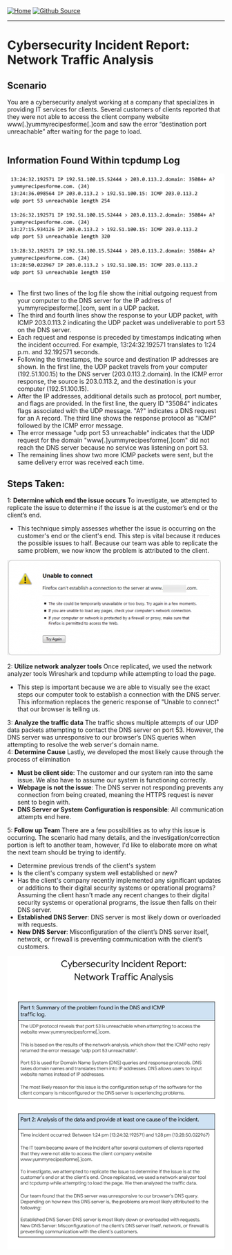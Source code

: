 <div style="display: inline-block;">
  <a href="https://breachopen.github.io/Chas-Riley/">
    <img src="https://img.shields.io/badge/Home-3ba0e6" alt="Home">
  </a>
</div>

<div style="display: inline-block;">
  <a href="https://github.com/BreachOpen/Chas-Riley/" target="_blank">
    <img src="https://img.shields.io/badge/Github_Source-3ba0e6" alt="Github Source">
  </a>
</div>

---

# Cybersecurity Incident Report: Network Traffic Analysis

## Scenario
You are a cybersecurity analyst working at a company that specializes in providing IT services for clients. Several customers of clients reported that they were not able to access the client company website www[.]yummyrecipesforme[.]com and saw the error “destination port unreachable” after waiting for the page to load.<br /><br />

## Information Found Within tcpdump Log <br />
![Data Traffic](../../assets/img/cir/1.png) <br />
- The first two lines of the log file show the initial outgoing request from your computer to the DNS server for the IP address of yummyrecipesforme[.]com, sent in a UDP packet.
- The third and fourth lines show the response to your UDP packet, with ICMP 203.0.113.2 indicating the UDP packet was undeliverable to port 53 on the DNS server.
- Each request and response is preceded by timestamps indicating when the incident occurred. For example, 13:24:32.192571 translates to 1:24 p.m. and 32.192571 seconds.
- Following the timestamps, the source and destination IP addresses are shown. In the first line, the UDP packet travels from your computer (192.51.100.15) to the DNS server (203.0.113.2.domain). In the ICMP error response, the source is 203.0.113.2, and the destination is your computer (192.51.100.15).
- After the IP addresses, additional details such as protocol, port number, and flags are provided. In the first line, the query ID "35084" indicates flags associated with the UDP message. "A?" indicates a DNS request for an A record. The third line shows the response protocol as "ICMP" followed by the ICMP error message.
- The error message "udp port 53 unreachable" indicates that the UDP request for the domain "www[.]yummyrecipesforme[.]com" did not reach the DNS server because no service was listening on port 53.
- The remaining lines show two more ICMP packets were sent, but the same delivery error was received each time.

## Steps Taken:
1: **Determine which end the issue occurs** 
To investigate, we attempted to replicate the issue to determine if the issue is at the customer’s end or the client’s end.
- This technique simply assesses whether the issue is occurring on the customer's end or the client's end. This step is vital because it reduces the possible issues to half. Because our team was able to replicate the same problem, we now know the problem is attributed to the client.

![Browser Error Message](../../assets/img/cir/2.png)

2: **Utilize network analyzer tools**
Once replicated, we used the network analyzer tools Wireshark and tcpdump while attempting to load the page.
- This step is important because we are able to visually see the exact steps our computer took to establish a connection with the DNS server. This information replaces the generic response of "Unable to connect" that our browser is telling us.<br />

3: **Analyze the traffic data**
The traffic shows multiple attempts of our UDP data packets attempting to contact the DNS server on port 53. However, the DNS server was unresponsive to our browser’s DNS queries when attempting to resolve the web server's domain name.
<br />
4: **Determine Cause**
Lastly, we developed the most likely cause through the process of elimination
- **Must be client side**: The customer and our system ran into the same issue. We also have to assume our system is functioning correctly. 
- **Webpage is not the issue**: The DNS server not responding prevents any connection from being created, meaning the HTTPS request is never sent to begin with. 
- **DNS Server or System Configuration is responsible**: All communication attempts end here.

5: **Follow up Team**
There are a few possibilities as to why this issue is occurring. The scenario had many details, and the investigation/correction portion is left to another team, however, I'd like to elaborate more on what the next team should be trying to identify.
- Determine previous trends of the client's system
- Is the client's company system well established or new?
- Has the client's company recently implemented any significant updates or additions to their digital security systems or operational programs?<br />
Assuming the client hasn't made any recent changes to their digital security systems or operational programs, the issue then falls on their DNS server.
- **Established DNS Server**: DNS server is most likely down or overloaded with requests.
- **New DNS Server**: Misconfiguration of the client’s DNS server itself, network, or firewall is preventing communication with the client’s customers.

![Cybersecurity Incident Report](../../assets/img/cir/3.png)

